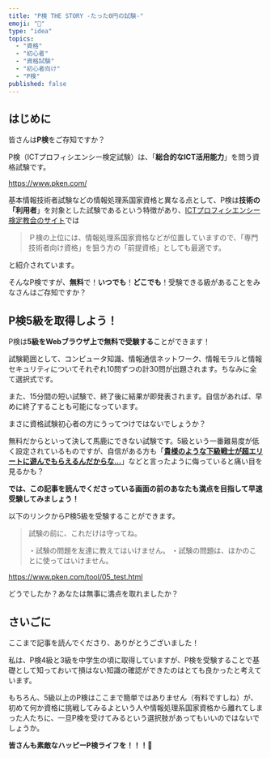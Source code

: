 ```yaml
---
title: "P検 THE STORY -たった0円の試験-"
emoji: "💸"
type: "idea"
topics:
  - "資格"
  - "初心者"
  - "資格試験"
  - "初心者向け"
  - "P検"
published: false
---
```


## はじめに

皆さんは**P検**をご存知ですか？

P検（ICTプロフィシエンシー検定試験）は、「**総合的なICT活用能力**」を問う資格試験です。

https://www.pken.com/

基本情報技術者試験などの情報処理系国家資格と異なる点として、P検は**技術の「利用者**」を対象とした試験であるという特徴があり、[ICTプロフィシエンシー検定教会のサイト](https://www.pken.com/merit/justice.html)では
> Ｐ検の上位には、情報処理系国家資格などが位置していますので、「専門技術者向け資格」を狙う方の「前提資格」としても最適です。

と紹介されています。

そんなP検ですが、**無料**で！**いつでも**！**どこでも**！受験できる級があることをみなさんはご存知ですか？

## P検5級を取得しよう！

P検は**5級をWebブラウザ上で無料で受験する**ことができます！

試験範囲として、コンピュータ知識、情報通信ネットワーク、情報モラルと情報セキュリティについてそれぞれ10問ずつの計30問が出題されます。ちなみに全て選択式です。

また、15分間の短い試験で、終了後に結果が即発表されます。自信があれば、早めに終了することも可能になっています。

まさに資格試験初心者の方にうってつけではないでしょうか？

無料だからといって決して馬鹿にできない試験です。5級という一番難易度が低く設定されているものですが、自信がある方も「[**貴様のような下級戦士が超エリートに遊んでもらえるんだからな…**](https://www.toei-anim.co.jp/tv/dragon_s/chara/04.html)」などと言ったように侮っていると痛い目を見るかも？

**では、この記事を読んでくださっている画面の前のあなたも満点を目指して早速受験してみましょう！**

以下のリンクからP検5級を受験することができます。

> 試験の前に、これだけは守ってね。
> 
> ・試験の問題を友達に教えてはいけません。
> ・試験の問題は、ほかのことに使ってはいけません。

https://www.pken.com/tool/05_test.html

どうでしたか？あなたは無事に満点を取れましたか？

## さいごに
ここまで記事を読んでくださり、ありがとうございました！

私は、P検4級と3級を中学生の頃に取得していますが、P検を受験することで基礎として知っておいて損はない知識の確認ができたのはとても良かったと考えています。

もちろん、5級以上のP検はここまで簡単ではありません（有料ですしね）が、初めて何か資格に挑戦してみるよという人や情報処理系国家資格から離れてしまった人たちに、一旦P検を受けてみるという選択肢があってもいいのではないでしょうか。

**皆さんも素敵なハッピーP検ライフを！！！🌸**

